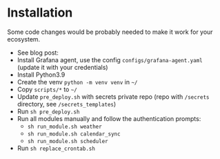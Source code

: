 # Installation

Some code changes would be probably needed to make it work for your ecosystem.


* See blog post:
* Install Grafana agent, use the config `configs/grafana-agent.yaml` (update it with your credentials)
* Install Python3.9
* Create the venv `python -m venv venv` in `~/`
* Copy `scripts/*` to `~/`
* Update `pre_deploy.sh` with secrets private repo (repo with `/secrets` directory, see `/secrets_templates`)
* Run `sh pre_deploy.sh`
* Run all modules manually and follow the authentication prompts:
  * `sh run_module.sh weather`
  * `sh run_module.sh calendar_sync`
  * `sh run_module.sh scheduler`
* Run `sh replace_crontab.sh`